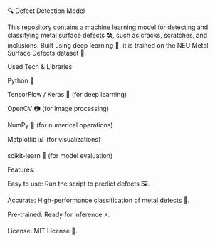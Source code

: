 🔍 Defect Detection Model

This repository contains a machine learning model for detecting and classifying metal surface defects 🛠️, such as cracks, scratches, and inclusions. Built using deep learning 🤖, it is trained on the NEU Metal Surface Defects dataset 📸.



Used Tech & Libraries:

Python 🐍

TensorFlow / Keras 🤖 (for deep learning)

OpenCV 📷 (for image processing)

NumPy 🔢 (for numerical operations)

Matplotlib 📊 (for visualizations)

scikit-learn 🔬 (for model evaluation)



Features:

Easy to use: Run the script to predict defects 🖼️.

Accurate: High-performance classification of metal defects 🎯.

Pre-trained: Ready for inference ⚡.



License:
MIT License 📜.
